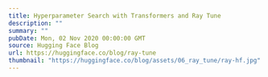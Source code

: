 ```yaml
---
title: Hyperparameter Search with Transformers and Ray Tune
description: ""
summary: ""
pubDate: Mon, 02 Nov 2020 00:00:00 GMT
source: Hugging Face Blog
url: https://huggingface.co/blog/ray-tune
thumbnail: "https://huggingface.co/blog/assets/06_ray_tune/ray-hf.jpg"
---
```


